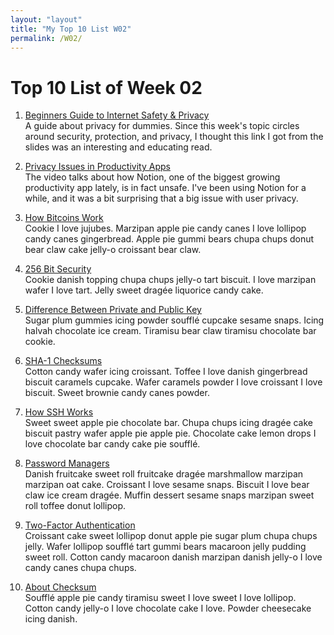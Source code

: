 ```yaml
---
layout: "layout"
title: "My Top 10 List W02"
permalink: /W02/
---
```

# Top 10 List of Week 02

1. [Beginners Guide to Internet Safety & Privacy](https://choosetoencrypt.com/privacy/complete-beginners-guide-to-internet-safety-privacy/)
    <br>
    A guide about privacy for dummies. Since this week's topic circles around security, protection, and privacy, I thought this link I got from the slides was an interesting and educating read. 

2. [Privacy Issues in Productivity Apps](https://www.youtube.com/watch?v=HhWUjp5pD0g)
    <br>
    The video talks about how Notion, one of the biggest growing productivity app lately, is in fact unsafe. I've been using Notion for a while, and it was a bit surprising that a big issue with user privacy. 

3. [How Bitcoins Work](https://www.youtube.com/watch?v=bBC-nXj3Ng4)
    <br>
    Cookie I love jujubes. Marzipan apple pie candy canes I love lollipop candy canes gingerbread. Apple pie gummi bears chupa chups donut bear claw cake jelly-o croissant bear claw.

4. [256 Bit Security](https://www.youtube.com/watch?v=S9JGmA5_unY)
    <br>
    Cookie danish topping chupa chups jelly-o tart biscuit. I love marzipan wafer I love tart. Jelly sweet dragée liquorice candy cake.

5. [Difference Between Private and Public Key](https://www.geeksforgeeks.org/difference-between-private-key-and-public-key/)
    <br>
    Sugar plum gummies icing powder soufflé cupcake sesame snaps. Icing halvah chocolate ice cream. Tiramisu bear claw tiramisu chocolate bar cookie.

6. [SHA-1 Checksums](https://www.adaic.org/resources/add_content/standards/articles/SHA-1.html)
    <br>
    Cotton candy wafer icing croissant. Toffee I love danish gingerbread biscuit caramels cupcake. Wafer caramels powder I love croissant I love biscuit. Sweet brownie candy canes powder.

7. [How SSH Works](https://www.youtube.com/watch?v=ORcvSkgdA58)
    <br>
    Sweet sweet apple pie chocolate bar. Chupa chups icing dragée cake biscuit pastry wafer apple pie apple pie. Chocolate cake lemon drops I love chocolate bar candy cake pie soufflé.

8. [Password Managers](https://cybernews.com/best-password-managers/are-password-managers-safe/)
    <br>
    Danish fruitcake sweet roll fruitcake dragée marshmallow marzipan marzipan oat cake. Croissant I love sesame snaps. Biscuit I love bear claw ice cream dragée. Muffin dessert sesame snaps marzipan sweet roll toffee donut lollipop.

9. [Two-Factor Authentication](https://authy.com/what-is-2fa/)
    <br>
    Croissant cake sweet lollipop donut apple pie sugar plum chupa chups jelly. Wafer lollipop soufflé tart gummi bears macaroon jelly pudding sweet roll. Cotton candy macaroon danish marzipan danish jelly-o I love candy canes chupa chups.

10. [About Checksum](https://www.howtogeek.com/363735/what-is-a-checksum-and-why-should-you-care/)
    <br>
    Soufflé apple pie candy tiramisu sweet I love sweet I love lollipop. Cotton candy jelly-o I love chocolate cake I love. Powder cheesecake icing danish.
